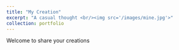 ```yaml
---
title: "My Creation"
excerpt: "A casual thought <br/><img src='/images/mine.jpg'>"
collection: portfolio
---
```


Welcome to share your creations
